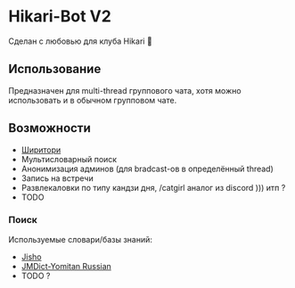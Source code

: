# Hikari-Bot V2
Сделан с любовью для клуба Hikari 💜

## Использование
Предназначен для multi-thread группового чата, хотя можно использовать и в обычном групповом чате.

## Возможности
+ [Ширитори](https://en.wikipedia.org/wiki/Shiritori)
+ Мультисловарный поиск
+ Анонимизация админов (для bradcast-ов в определённый thread)
+ Запись на встречи
+ Развлекаловки по типу кандзи дня, /catgirl аналог из discord ))) итп ?
+ TODO

### Поиск
Используемые словари/базы знаний:
+ [Jisho](https://jisho.org/)
+ [JMDict-Yomitan Russian](https://github.com/themoeway/jmdict-yomitan)
+ TODO ?
